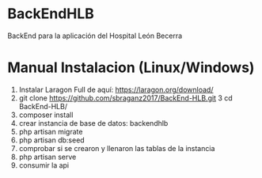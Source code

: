 # BackEndHLB
BackEnd para la aplicación del Hospital León Becerra
# Manual Instalacion (Linux/Windows)
1. Instalar Laragon Full de aquí: https://laragon.org/download/
2. git clone https://github.com/sbraganz2017/BackEnd-HLB.git
3 cd BackEnd-HLB/
4. composer install
5. crear instancia de base de datos: backendhlb
6. php artisan migrate
7. php artisan db:seed
8. comprobar si se crearon y llenaron las tablas de la instancia
9. php artisan serve
10. consumir la api
